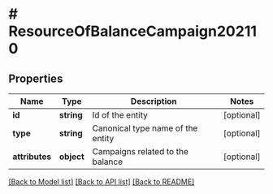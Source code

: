 # # ResourceOfBalanceCampaign202110

## Properties

Name | Type | Description | Notes
------------ | ------------- | ------------- | -------------
**id** | **string** | Id of the entity | [optional]
**type** | **string** | Canonical type name of the entity | [optional]
**attributes** | **object** | Campaigns related to the balance | [optional]

[[Back to Model list]](../../README.md#models) [[Back to API list]](../../README.md#endpoints) [[Back to README]](../../README.md)

